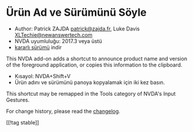 # Ürün Ad ve Sürümünü Söyle #

* Author: Patrick ZAJDA <patrick@zajda.fr>, Luke Davis
  <XLTechie@newanswertech.com>
* NVDA uyumluluğu: 2017.3 veya üstü
* [kararlı sürümü][1] indir

This NVDA add-on adds a shortcut to announce product name and version of the
foreground application, or copies this information to the clipboard.

* Kısayol: NVDA+Shift+V
* Ürün adını ve sürümünü panoya kopyalamak için iki kez basın.

This shortcut may be remapped in the Tools category of NVDA's Input
Gestures.

For change history, please read the
[changelog](https://github.com/opensourcesys/sayProductNameAndVersion/blob/master/changelog.md#readme).

[[!tag stable]]

[1]:
https://www.nvaccess.org/addonStore/legacy?file=sayProductNameAndVersion
